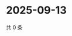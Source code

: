 # 2025-09-13

共 0 条

<!-- BEGIN ZHIHUQUESTIONS -->
<!-- 最后更新时间 Sat Sep 13 2025 19:07:36 GMT+0800 (China Standard Time) -->

<!-- END ZHIHUQUESTIONS -->

